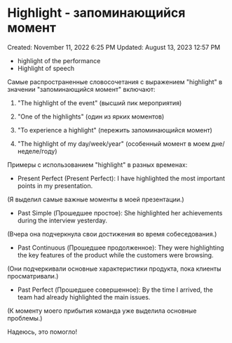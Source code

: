 # Highlight - запоминающийся момент

Created: November 11, 2022 6:25 PM
Updated: August 13, 2023 12:57 PM

- highlight of the performance
- Highlight of speech

Самые распространенные словосочетания с выражением "highlight" в значении "запоминающийся момент" включают:

1. "The highlight of the event" (высший пик мероприятия)

1. "One of the highlights" (один из ярких моментов)

1. "To experience a highlight" (пережить запоминающийся момент)

1. "The highlight of my day/week/year" (особенный момент в моем дне/неделе/году)

Примеры с использованием "highlight" в разных временах:

- Present Perfect (Present Perfect): I have highlighted the most important points in my presentation.

(Я выделил самые важные моменты в моей презентации.)

- Past Simple (Прошедшее простое): She highlighted her achievements during the interview yesterday.

(Вчера она подчеркнула свои достижения во время собеседования.)

- Past Continuous (Прошедшее продолженное): They were highlighting the key features of the product while the customers were browsing.

(Они подчеркивали основные характеристики продукта, пока клиенты просматривали.)

- Past Perfect (Прошедшее совершенное): By the time I arrived, the team had already highlighted the main issues.

(К моменту моего прибытия команда уже выделила основные проблемы.)

Надеюсь, это помогло!